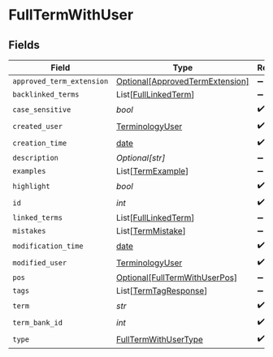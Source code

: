 # FullTermWithUser


## Fields

| Field                                                                           | Type                                                                            | Required                                                                        | Description                                                                     |
| ------------------------------------------------------------------------------- | ------------------------------------------------------------------------------- | ------------------------------------------------------------------------------- | ------------------------------------------------------------------------------- |
| `approved_term_extension`                                                       | [Optional[ApprovedTermExtension]](../../models/shared/approvedtermextension.md) | :heavy_minus_sign:                                                              | N/A                                                                             |
| `backlinked_terms`                                                              | List[[FullLinkedTerm](../../models/shared/fulllinkedterm.md)]                   | :heavy_minus_sign:                                                              | N/A                                                                             |
| `case_sensitive`                                                                | *bool*                                                                          | :heavy_check_mark:                                                              | N/A                                                                             |
| `created_user`                                                                  | [TerminologyUser](../../models/shared/terminologyuser.md)                       | :heavy_check_mark:                                                              | N/A                                                                             |
| `creation_time`                                                                 | [date](https://docs.python.org/3/library/datetime.html#date-objects)            | :heavy_check_mark:                                                              | N/A                                                                             |
| `description`                                                                   | *Optional[str]*                                                                 | :heavy_minus_sign:                                                              | N/A                                                                             |
| `examples`                                                                      | List[[TermExample](../../models/shared/termexample.md)]                         | :heavy_minus_sign:                                                              | N/A                                                                             |
| `highlight`                                                                     | *bool*                                                                          | :heavy_check_mark:                                                              | N/A                                                                             |
| `id`                                                                            | *int*                                                                           | :heavy_check_mark:                                                              | N/A                                                                             |
| `linked_terms`                                                                  | List[[FullLinkedTerm](../../models/shared/fulllinkedterm.md)]                   | :heavy_minus_sign:                                                              | N/A                                                                             |
| `mistakes`                                                                      | List[[TermMistake](../../models/shared/termmistake.md)]                         | :heavy_minus_sign:                                                              | N/A                                                                             |
| `modification_time`                                                             | [date](https://docs.python.org/3/library/datetime.html#date-objects)            | :heavy_check_mark:                                                              | N/A                                                                             |
| `modified_user`                                                                 | [TerminologyUser](../../models/shared/terminologyuser.md)                       | :heavy_check_mark:                                                              | N/A                                                                             |
| `pos`                                                                           | [Optional[FullTermWithUserPos]](../../models/shared/fulltermwithuserpos.md)     | :heavy_minus_sign:                                                              | N/A                                                                             |
| `tags`                                                                          | List[[TermTagResponse](../../models/shared/termtagresponse.md)]                 | :heavy_minus_sign:                                                              | N/A                                                                             |
| `term`                                                                          | *str*                                                                           | :heavy_check_mark:                                                              | N/A                                                                             |
| `term_bank_id`                                                                  | *int*                                                                           | :heavy_check_mark:                                                              | N/A                                                                             |
| `type`                                                                          | [FullTermWithUserType](../../models/shared/fulltermwithusertype.md)             | :heavy_check_mark:                                                              | N/A                                                                             |